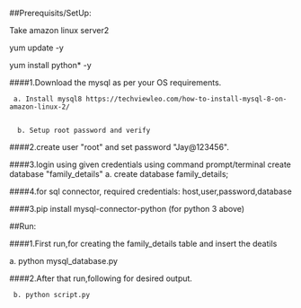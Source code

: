 ##Prerequisits/SetUp:


Take amazon linux server2 


yum update -y 


yum install python* -y 


####1.Download the mysql as per your OS requirements.
     
     
     a. Install mysql8 https://techviewleo.com/how-to-install-mysql-8-on-amazon-linux-2/
      
      
      b. Setup root password and verify 



####2.create user "root" and set password "Jay@123456".



####3.login using given credentials using command prompt/terminal create database "family_details" 
       a. create database family_details;



####4.for sql connector, required credentials: host,user,password,database



####3.pip install mysql-connector-python (for python 3 above)

##Run:


####1.First run,for creating the family_details table and insert the deatils
   
   
   a. python mysql_database.py 


####2.After that run,following for desired output.
     
     b. python script.py

